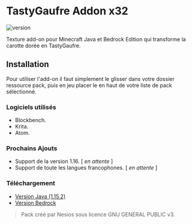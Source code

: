 
# TastyGaufre Addon x32

![version](https://img.shields.io/badge/Version-1.0-important)

Texture add-on pour Minecraft Java et Bedrock Edition qui transforme la carotte dorée en TastyGaufre.

## Installation

Pour utiliser l'add-on il faut simplement le glisser dans votre dossier ressource pack, puis en jeu
placer le en haut de votre liste de pack sélectionné.

### Logiciels utilisés

- Blockbench.
- Krita.
- Atom.

### Prochains Ajouts

- Support de la version 1.16. [ _en attente_ ]
- Support de toute les langues francophones. [ _en attente_ ]

### Téléchargement

- [Version Java (1.15.2)](https://github.com/N3siOS/TastyGaufre_Addon/releases/download/v1.0/TastyGaufre-Addonx32.1.15.2.zip)
- [Version Bedrock](https://github.com/N3siOS/TastyGaufre_Addon/releases/download/v1.0/TastyGaufre_Bedrock_x32_Resource_Pack_Beta.mcpack)

> Pack créé par Nesios sous licence GNU GENERAL PUBLIC v3.
